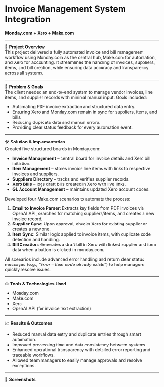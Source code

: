 # Invoice Management System Integration  
**Monday.com + Xero + Make.com**

---

📌 **Project Overview**  
This project delivered a fully automated invoice and bill management workflow using Monday.com as the central hub, Make.com for automation, and Xero for accounting. It streamlined the handling of invoices, suppliers, items, and bill creation, while ensuring data accuracy and transparency across all systems.

---

🎯 **Problem & Goals**  
The client needed an end-to-end system to manage vendor invoices, line items, and supplier records with minimal manual input. Goals included:
- Automating PDF invoice extraction and structured data entry.
- Ensuring Xero and Monday.com remain in sync for suppliers, items, and bills.
- Reducing duplicate data and manual errors.
- Providing clear status feedback for every automation event.

---

🛠️ **Solution & Implementation**  
Created five structured boards in Monday.com:
- **Invoice Management** – central board for invoice details and Xero bill initiation.  
- **Item Management** – stores invoice line items with links to respective invoices and suppliers.  
- **Suppliers Directory** – tracks and verifies supplier records.  
- **Xero Bills** – logs draft bills created in Xero with live links.  
- **GL Account Management** – maintains updated Xero account codes.

Developed four Make.com scenarios to automate the process:
1. **Email to Invoice Parser**: Extracts key fields from PDF invoices via OpenAI API, searches for matching suppliers/items, and creates a new invoice record.
2. **Supplier Sync**: Upon approval, checks Xero for existing supplier or creates a new one.
3. **Item Sync**: Similar logic applied to invoice items, with duplicate code detection and handling.
4. **Bill Creation**: Generates a draft bill in Xero with linked supplier and item data when a button is clicked in monday.com.

All scenarios include advanced error handling and return clear status messages (e.g., *“Error – Item code already exists”*) to help managers quickly resolve issues.

---

⚙️ **Tools & Technologies Used**  
- Monday.com  
- Make.com  
- Xero  
- OpenAI API (for invoice text extraction)

---

📈 **Results & Outcomes**  
- Reduced manual data entry and duplicate entries through smart automation.  
- Improved processing time and data consistency between systems.  
- Enhanced operational transparency with detailed error reporting and traceable workflows.  
- Allowed team managers to easily manage approvals and resolve exceptions.

---

📸 **Screenshots**   
